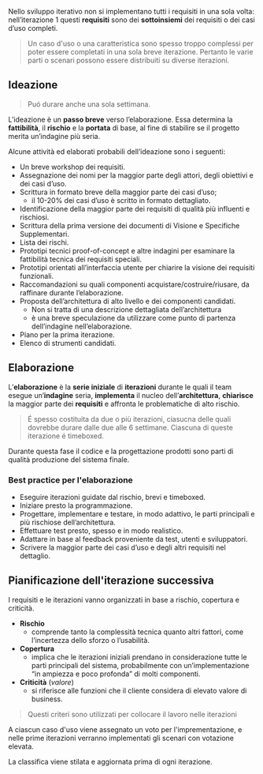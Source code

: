 Nello sviluppo iterativo non si implementano tutti i requisiti in una sola volta: nell’iterazione 1 questi **requisiti** sono dei **sottoinsiemi** dei requisiti o dei casi d’uso completi.

> Un caso d'uso o una caratteristica sono spesso troppo complessi per poter essere completati in una sola breve iterazione.
> Pertanto le varie parti o scenari possono essere distribuiti su diverse iterazioni.

## Ideazione
> Puó durare anche una sola settimana.

L’ideazione è un **passo breve** verso l’elaborazione. 
Essa determina la **fattibilità**, il **rischio** e la **portata** di base, al fine di stabilire se il progetto merita un’indagine più seria.

Alcune attività ed elaborati probabili dell’ideazione sono i seguenti:
- Un breve workshop dei requisiti.
- Assegnazione dei nomi per la maggior parte degli attori, degli obiettivi e dei casi d’uso. 
- Scrittura in formato breve della maggior parte dei casi d’uso; 
	- il 10-20% dei casi d’uso è scritto in formato dettagliato.
- Identificazione della maggior parte dei requisiti di qualità più influenti e rischiosi. 
- Scrittura della prima versione dei documenti di Visione e Specifiche Supplementari. 
- Lista dei rischi.
- Prototipi tecnici proof-of-concept e altre indagini per esaminare la fattibilità tecnica dei requisiti speciali.
- Prototipi orientati all’interfaccia utente per chiarire la visione dei requisiti funzionali. 
- Raccomandazioni su quali componenti acquistare/costruire/riusare, da raffinare durante l’elaborazione. 
- Proposta dell’architettura di alto livello e dei componenti candidati. 
	- Non si tratta di una descrizione dettagliata dell’architettura
	- è una breve speculazione da utilizzare come punto di partenza dell’indagine nell’elaborazione.
- Piano per la prima iterazione.
- Elenco di strumenti candidati.

## Elaborazione
L’**elaborazione** è la **serie iniziale** di **iterazioni** durante le quali il team esegue un’**indagine** seria, **implementa** il nucleo dell’**architettura**, **chiarisce** la maggior parte dei **requisiti** e affronta le problematiche di alto rischio.

> É spesso costituita da due o più iterazioni, ciasucna delle quali dovrebbe durare dalle due alle 6 settimane. 
> Ciascuna di queste iterazione é timeboxed.

Durante questa fase il codice e la progettazione prodotti sono parti di qualità produzione del sistema finale.

### Best practice per l'elaborazione
- Eseguire iterazioni guidate dal rischio, brevi e timeboxed. 
- Iniziare presto la programmazione. 
- Progettare, implementare e testare, in modo adattivo, le parti principali e più rischiose dell’architettura.
- Effettuare test presto, spesso e in modo realistico.
- Adattare in base al feedback proveniente da test, utenti e sviluppatori. 
- Scrivere la maggior parte dei casi d’uso e degli altri requisiti nel dettaglio.

## Pianificazione dell'iterazione successiva
I requisiti e le iterazioni vanno organizzati in base a rischio, copertura e criticità. 
- **Rischio** 
	- comprende tanto la complessità tecnica quanto altri fattori, come l’incertezza dello sforzo o l’usabilità.
- **Copertura**
	- implica che le iterazioni iniziali prendano in considerazione tutte le parti principali del sistema, probabilmente con un’implementazione “in ampiezza e poco profonda” di molti componenti. 
- **Criticità** (*valore*)
	- si riferisce alle funzioni che il cliente considera di elevato valore di business.

> Questi criteri sono utilizzati per collocare il lavoro nelle iterazioni

A ciascun caso d'uso viene assegnato un voto per l'imprementazione, e nelle prime iterazioni verranno implementati gli scenari con votazione elevata.

La classifica viene stilata e aggiornata prima di ogni iterazione. 